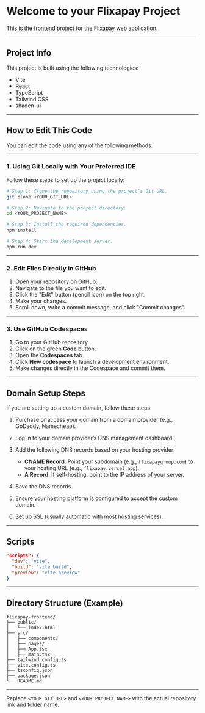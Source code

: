 # Welcome to your Flixapay Project

This is the frontend project for the Flixapay web application.

---

## Project Info

This project is built using the following technologies:

* Vite
* React
* TypeScript
* Tailwind CSS
* shadcn-ui

---

## How to Edit This Code

You can edit the code using any of the following methods:

---

### 1. Using Git Locally with Your Preferred IDE

Follow these steps to set up the project locally:

```sh
# Step 1: Clone the repository using the project’s Git URL.
git clone <YOUR_GIT_URL>

# Step 2: Navigate to the project directory.
cd <YOUR_PROJECT_NAME>

# Step 3: Install the required dependencies.
npm install

# Step 4: Start the development server.
npm run dev
```

---

### 2. Edit Files Directly in GitHub

1. Open your repository on GitHub.
2. Navigate to the file you want to edit.
3. Click the "Edit" button (pencil icon) on the top right.
4. Make your changes.
5. Scroll down, write a commit message, and click "Commit changes".

---

### 3. Use GitHub Codespaces

1. Go to your GitHub repository.
2. Click on the green **Code** button.
3. Open the **Codespaces** tab.
4. Click **New codespace** to launch a development environment.
5. Make changes directly in the Codespace and commit them.

---

## Domain Setup Steps

If you are setting up a custom domain, follow these steps:

1. Purchase or access your domain from a domain provider (e.g., GoDaddy, Namecheap).
2. Log in to your domain provider’s DNS management dashboard.
3. Add the following DNS records based on your hosting provider:

   * **CNAME Record**: Point your subdomain (e.g., `flixapaygroup.com`) to your hosting URL (e.g., `flixapay.vercel.app`).
   * **A Record**: If self-hosting, point to the IP address of your server.
4. Save the DNS records.
5. Ensure your hosting platform is configured to accept the custom domain.
6. Set up SSL (usually automatic with most hosting services).

---

## Scripts

```json
"scripts": {
  "dev": "vite",
  "build": "vite build",
  "preview": "vite preview"
}
```

---

## Directory Structure (Example)

```
flixapay-frontend/
├── public/
│   └── index.html
├── src/
│   ├── components/
│   ├── pages/
│   ├── App.tsx
│   ├── main.tsx
├── tailwind.config.ts
├── vite.config.ts
├── tsconfig.json
├── package.json
└── README.md
```

---

Replace `<YOUR_GIT_URL>` and `<YOUR_PROJECT_NAME>` with the actual repository link and folder name.
